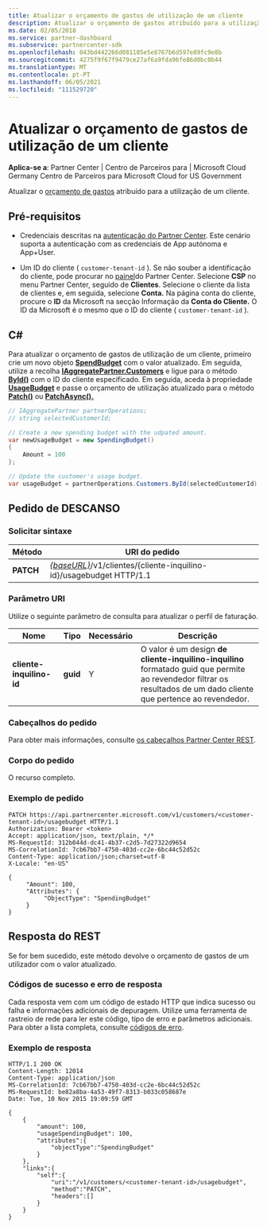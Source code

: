 ```yaml
---
title: Atualizar o orçamento de gastos de utilização de um cliente
description: Atualizar o orçamento de gastos atribuído para a utilização de um cliente.
ms.date: 02/05/2018
ms.service: partner-dashboard
ms.subservice: partnercenter-sdk
ms.openlocfilehash: 043bd442266d081105e5e8767b6d597e89fc9e8b
ms.sourcegitcommit: 4275f9f67f9479ce27af6a9fda96fe86d0bc0b44
ms.translationtype: MT
ms.contentlocale: pt-PT
ms.lasthandoff: 06/05/2021
ms.locfileid: "111529720"
---
```

# <a name="update-a-customers-usage-spending-budget"></a>Atualizar o orçamento de gastos de utilização de um cliente

**Aplica-se a**: Partner Center | Centro de Parceiros para | Microsoft Cloud Germany Centro de Parceiros para Microsoft Cloud for US Government

Atualizar o [orçamento de gastos](customer-usage-resources.md#customerusagesummary) atribuído para a utilização de um cliente.

## <a name="prerequisites"></a>Pré-requisitos

- Credenciais descritas na [autenticação do Partner Center](partner-center-authentication.md). Este cenário suporta a autenticação com as credenciais de App autónoma e App+User.

- Um ID do cliente ( `customer-tenant-id` ). Se não souber a identificação do cliente, pode procurar no [painel](https://partner.microsoft.com/dashboard)do Partner Center. Selecione **CSP** no menu Partner Center, seguido de **Clientes**. Selecione o cliente da lista de clientes e, em seguida, selecione **Conta.** Na página conta do cliente, procure o **ID** da Microsoft na secção Informação da **Conta do Cliente.** O ID da Microsoft é o mesmo que o ID do cliente ( `customer-tenant-id` ).

## <a name="c"></a>C\#

Para atualizar o orçamento de gastos de utilização de um cliente, primeiro crie um novo objeto [**SpendBudget**](/dotnet/api/microsoft.store.partnercenter.models.usage.spendingbudget) com o valor atualizado. Em seguida, utilize a recolha [**IAggregatePartner.Customers**](/dotnet/api/microsoft.store.partnercenter.customers.icustomercollection) e ligue para o método [**ById()**](/dotnet/api/microsoft.store.partnercenter.customers.icustomercollection.byid) com o ID do cliente especificado. Em seguida, aceda à propriedade [**UsageBudget**](/dotnet/api/microsoft.store.partnercenter.customers.icustomer.usagebudget) e passe o orçamento de utilização atualizado para o método [**Patch()**](/dotnet/api/microsoft.store.partnercenter.usage.icustomerusagespendingbudget.patch) ou [**PatchAsync().**](/dotnet/api/microsoft.store.partnercenter.usage.icustomerusagespendingbudget.patchasync)

``` csharp
// IAggregatePartner partnerOperations;
// string selectedCustomerId;

// Create a new spending budget with the udpated amount.
var newUsageBudget = new SpendingBudget()
{
    Amount = 100
};

// Update the customer's usage budget.
var usageBudget = partnerOperations.Customers.ById(selectedCustomerId).UsageBudget.Patch(newUsageBudget);
```

## <a name="rest-request"></a>Pedido de DESCANSO

### <a name="request-syntax"></a>Solicitar sintaxe

| Método    | URI do pedido                                                                                             |
|-----------|---------------------------------------------------------------------------------------------------------|
| **PATCH** | [*{baseURL}*](partner-center-rest-urls.md)/v1/clientes/{cliente-inquilino-id}/usagebudget HTTP/1.1 |

### <a name="uri-parameter"></a>Parâmetro URI

Utilize o seguinte parâmetro de consulta para atualizar o perfil de faturação.

| Nome                   | Tipo     | Necessário | Descrição                                                                                                                                            |
|------------------------|----------|----------|--------------------------------------------------------------------------------------------------------------------------------------------------------|
| **cliente-inquilino-id** | **guid** | Y        | O valor é um design **de cliente-inquilino-inquilino** formatado guid que permite ao revendedor filtrar os resultados de um dado cliente que pertence ao revendedor. |

### <a name="request-headers"></a>Cabeçalhos do pedido

Para obter mais informações, consulte [os cabeçalhos Partner Center REST](headers.md).

### <a name="request-body"></a>Corpo do pedido

O recurso completo.

### <a name="request-example"></a>Exemplo de pedido

```http
PATCH https://api.partnercenter.microsoft.com/v1/customers/<customer-tenant-id>/usagebudget HTTP/1.1
Authorization: Bearer <token>
Accept: application/json, text/plain, */*
MS-RequestId: 312b044d-dc41-4b37-c2d5-7d27322d9654
MS-CorrelationId: 7cb67bb7-4750-403d-cc2e-6bc44c52d52c
Content-Type: application/json;charset=utf-8
X-Locale: "en-US"

{
     "Amount": 100,
     "Attributes": {
          "ObjectType": "SpendingBudget"
     }
}
```

## <a name="rest-response"></a>Resposta do REST

Se for bem sucedido, este método devolve o orçamento de gastos de um utilizador com o valor atualizado.

### <a name="response-success-and-error-codes"></a>Códigos de sucesso e erro de resposta

Cada resposta vem com um código de estado HTTP que indica sucesso ou falha e informações adicionais de depuragem. Utilize uma ferramenta de rastreio de rede para ler este código, tipo de erro e parâmetros adicionais. Para obter a lista completa, consulte [códigos de erro](error-codes.md).

### <a name="response-example"></a>Exemplo de resposta

```http
HTTP/1.1 200 OK
Content-Length: 12014
Content-Type: application/json
MS-CorrelationId: 7cb67bb7-4750-403d-cc2e-6bc44c52d52c
MS-RequestId: be82a8ba-4a53-49f7-8313-b033c058687e
Date: Tue, 10 Nov 2015 19:09:59 GMT

{
    {
        "amount": 100,
        "usageSpendingBudget": 100,
        "attributes":{
            "objectType":"SpendingBudget"
        }
    },
    "links":{
        "self":{
            "uri":"/v1/customers/<customer-tenant-id>/usagebudget",
            "method":"PATCH",
            "headers":[]
        }
    }
}
```
